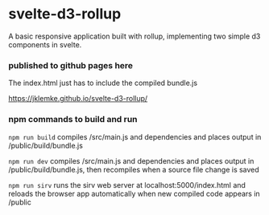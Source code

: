 # svelte-d3-rollup
A basic responsive application built with rollup, implementing two simple d3 components in svelte.

### published to github pages here
The index.html just has to include the compiled bundle.js

https://jklemke.github.io/svelte-d3-rollup/ 

### npm commands to build and run

`npm run build` compiles /src/main.js and dependencies and places output in /public/build/bundle.js 

`npm run dev` compiles /src/main.js and dependencies and places output in /public/build/bundle.js, then recompiles when a source file change is saved

`npm run sirv` runs the sirv web server at localhost:5000/index.html and reloads the browser app automatically when new compiled code appears in /public


